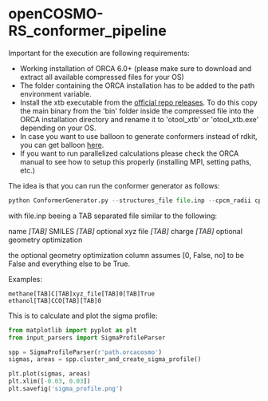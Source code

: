 # openCOSMO-RS_conformer_pipeline

Important for the execution are following requirements:
- Working installation of ORCA 6.0+ (please make sure to download and extract all available compressed files for your OS)
- The folder containing the ORCA installation has to be added to the path environment variable.
- Install the xtb executable from the [official repo releases](https://github.com/grimme-lab/xtb/releases). To do this copy the main binary from the 'bin' folder inside the compressed file into the ORCA installation directory and rename it to 'otool_xtb' or 'otool_xtb.exe' depending on your OS.
- In case you want to use balloon to generate conformers instead of rdkit, you can get balloon [here](http://users.abo.fi/mivainio/balloon/download.php).
- If you want to run parallelized calculations please check the ORCA manual to see how to setup this properly (installing MPI, setting paths, etc.)

The idea is that you can run the conformer generator as follows:
```python
python ConformerGenerator.py --structures_file file.inp --cpcm_radii cpcm_radii.inp --n_cores 2
```

with file.inp beeing a TAB separated file similar to the following:

name&nbsp;_[TAB]_&nbsp;SMILES&nbsp;_[TAB]_&nbsp;optional xyz file&nbsp;_[TAB]_&nbsp;charge&nbsp;_[TAB]_&nbsp;optional geometry optimization

the optional geometry optimization column assumes [0, False, no] to be False and everything else to be True.

Examples:
```
methane[TAB]C[TAB]xyz_file[TAB]0[TAB]True
ethanol[TAB]CCO[TAB][TAB]0
```

This is to calculate and plot the sigma profile:
```python
from matplotlib import pyplot as plt
from input_parsers import SigmaProfileParser

spp = SigmaProfileParser(r'path.orcacosmo')
sigmas, areas = spp.cluster_and_create_sigma_profile()

plt.plot(sigmas, areas)
plt.xlim([-0.03, 0.03])
plt.savefig('sigma_profile.png')
```

